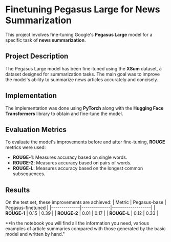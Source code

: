 # Finetuning Pegasus Large for News Summarization

This project involves fine-tuning Google's **Pegasus Large** model for a specific task of **news summarization**.

## Project Description

The Pegasus Large model has been fine-tuned using the **XSum** dataset, a dataset designed for summarization tasks. The main goal was to improve the model's ability to summarize news articles accurately and concisely.

## Implementation

The implementation was done using **PyTorch** along with the **Hugging Face Transformers** library to obtain and fine-tune the model.

## Evaluation Metrics

To evaluate the model's improvements before and after fine-tuning, **ROUGE** metrics were used:

- **ROUGE-1**: Measures accuracy based on single words.
- **ROUGE-2**: Measures accuracy based on pairs of words.
- **ROUGE-L**: Measures accuracy based on the longest common subsequences.

## Results
On the test set, these improvements are achieved:
| Metric       | Pegasus-base | Pegasus-finetuned |
|--------------|--------------|-------------------|
| **ROUGE-1**  | 0.15         | 0.39              |
| **ROUGE-2**  | 0.01         | 0.17              |
| **ROUGE-L**  | 0.12         | 0.33              |


**In the notebook you will find all the information you need, various examples of article summaries compared with those generated by the basic model and written by hand."
